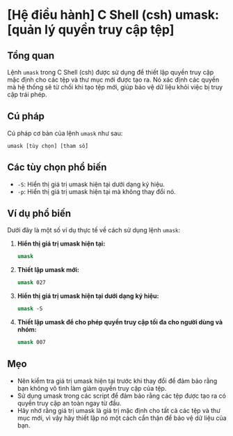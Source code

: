 # [Hệ điều hành] C Shell (csh) umask: [quản lý quyền truy cập tệp]

## Tổng quan
Lệnh `umask` trong C Shell (csh) được sử dụng để thiết lập quyền truy cập mặc định cho các tệp và thư mục mới được tạo ra. Nó xác định các quyền mà hệ thống sẽ từ chối khi tạo tệp mới, giúp bảo vệ dữ liệu khỏi việc bị truy cập trái phép.

## Cú pháp
Cú pháp cơ bản của lệnh `umask` như sau:

```
umask [tùy chọn] [tham số]
```

## Các tùy chọn phổ biến
- `-S`: Hiển thị giá trị umask hiện tại dưới dạng ký hiệu.
- `-p`: Hiển thị giá trị umask hiện tại mà không thay đổi nó.

## Ví dụ phổ biến
Dưới đây là một số ví dụ thực tế về cách sử dụng lệnh `umask`:

1. **Hiển thị giá trị umask hiện tại:**
   ```csh
   umask
   ```

2. **Thiết lập umask mới:**
   ```csh
   umask 027
   ```

3. **Hiển thị giá trị umask hiện tại dưới dạng ký hiệu:**
   ```csh
   umask -S
   ```

4. **Thiết lập umask để cho phép quyền truy cập tối đa cho người dùng và nhóm:**
   ```csh
   umask 007
   ```

## Mẹo
- Nên kiểm tra giá trị umask hiện tại trước khi thay đổi để đảm bảo rằng bạn không vô tình làm giảm quyền truy cập của tệp.
- Sử dụng umask trong các script để đảm bảo rằng các tệp được tạo ra có quyền truy cập an toàn ngay từ đầu.
- Hãy nhớ rằng giá trị umask là giá trị mặc định cho tất cả các tệp và thư mục mới, vì vậy hãy thiết lập nó một cách cẩn thận để bảo vệ dữ liệu của bạn.